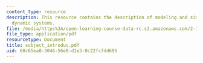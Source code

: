 ```yaml
---
content_type: resource
description: This resource contains the description of modeling and simulation of
  dynamic systems.
file: /media/https%3A/open-learning-course-data-rc.s3.amazonaws.com/2-141-modeling-and-simulation-of-dynamic-systems-fall-2006/60c65ea8304656e8d1e30c22fc7dd695_subject_introduc.pdf
file_type: application/pdf
resourcetype: Document
title: subject_introduc.pdf
uid: 60c65ea8-3046-56e8-d1e3-0c22fc7dd695
---
```

